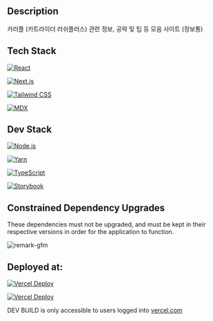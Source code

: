 ## Description

카러플 (카트라이더 러쉬플러스) 관련 정보, 공략 및 팁 등 모음 사이트 (정보통)

## Tech Stack

[![React](https://img.shields.io/badge/React-18.2.0-gray?labelColor=222222&style=for-the-badge&logo=React&link=https://react.dev/)](https://react.dev/)

[![Next.js](https://img.shields.io/badge/Next.js-14.13.0-gray?labelColor=black&style=for-the-badge&logo=Next.js&logoColor=white&link=https://nextjs.org/)](https://nextjs.org/)

[![Tailwind CSS](https://img.shields.io/badge/Tailwind%20CSS-3.4.1-gray?labelColor=38B2AC&style=for-the-badge&logo=Tailwind+CSS&logoColor=white&link=https://tailwindcss.com/)](https://tailwindcss.com/)

[![MDX](https://img.shields.io/badge/MDX-3.0.0-gray?labelColor=fcb32c&style=for-the-badge&logo=MDX&logoColor=black&link=https://mdxjs.com/)](https://mdxjs.com/)

## Dev Stack

[![Node.js](https://img.shields.io/badge/Node.js-%5E18.17.0-gray?labelColor=407f40&style=for-the-badge&logo=Node.js&logoColor=white&link=https://nodejs.org/en)](https://nodejs.org/en)

[![Yarn](https://img.shields.io/badge/Yarn-%5E4.1.1-gray?labelColor=2c8ebb&style=for-the-badge&logo=Yarn&logoColor=white&link=https://yarnpkg.com/)](https://yarnpkg.com/)

[![TypeScript](https://img.shields.io/badge/TypeScript-%5E5.4.2-gray?labelColor=0288d1&style=for-the-badge&logo=TypeScript&logoColor=white&link=https://www.typescriptlang.org/)](https://www.typescriptlang.org/)

[![Storybook](https://img.shields.io/badge/Storybook-%5E8.0.0-gray?labelColor=ff4785&style=for-the-badge&logo=Storybook&logoColor=white&link=https://storybook.js.org/)](https://storybook.js.org/)

## Constrained Dependency Upgrades

These dependencies must not be upgraded, and must be kept in their respective versions in order for the application to function.

![remark-gfm](https://img.shields.io/badge/remark--gfm-3.0.1-dc2626?style=for-the-badge)

## Deployed at:

[![Vercel Deploy](https://therealsujitk-vercel-badge.vercel.app/?app=krrpinfo&style=for-the-badge&label=Prod+Build)](https://krrpinfo.vercel.app/)

[![Vercel Deploy](https://therealsujitk-vercel-badge.vercel.app/?app=krrpinfo-dev&style=for-the-badge&label=Dev+Build)](https://krrpinfo-dev.vercel.app/)

DEV BUILD is only accessible to users logged into [vercel.com](https://vercel.com)
